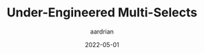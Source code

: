 ---
author: aardrian
date: 2022-05-01
permalink: false
tags:
  - accessibility
  - html
  - aria
target_url: https://adrianroselli.com/2022/05/under-engineered-multi-selects.html
title: Under-Engineered Multi-Selects
---
